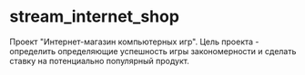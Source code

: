 # stream_internet_shop
 Проект "Интернет-магазин компьютерных игр".  Цель проекта - определить определяющие успешность игры закономерности и сделать ставку на потенциально популярный продукт.
